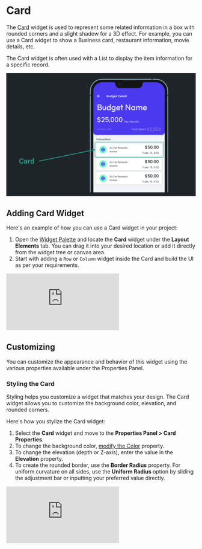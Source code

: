 

# Card

The [Card](https://api.flutter.dev/flutter/material/Card-class.html) widget is used to represent some related information in a box with rounded corners and a slight shadow for a 3D effect. For example, you can use a Card widget to show a Business card, restaurant information, movie details, etc.

The Card widget is often used with a List to display the item information for a specific record.

![img.png](imgs/img.png)

## Adding Card Widget

Here's an example of how you can use a Card widget in your project:

1. Open the [Widget Palette](../../../../intro/ff-ui/widget-palette.md) and locate the **Card** 
   widget under the **Layout Elements** tab. You can drag it into your desired location or add it directly from the widget tree or canvas area.
2. Start with adding a `Row` or `Column` widget inside the Card and build the UI as per your requirements.

<div class="video-container"><iframe src="https://www.loom.
com/embed/c2827a818b9549da997adf5e45e85f0f?sid=555f628d-9dbd-4874-9237-2c2b9b679c84" frameborder="0" allow="accelerometer; autoplay; clipboard-write; encrypted-media; gyroscope; picture-in-picture; web-share" referrerpolicy="strict-origin-when-cross-origin" allowfullscreen></iframe></div>



## Customizing

You can customize the appearance and behavior of this widget using the various properties 
available under the Properties Panel.

### Styling the Card

Styling helps you customize a widget that matches your design. The Card widget allows you to customize the background color, elevation, and rounded corners.

Here's how you stylize the Card widget:

1. Select the **Card** widget and move to the **Properties Panel > Card Properties**.
2. To change the background color, [modify the Color](../../widgets/widget-commonalities.md#change-color) property.
3. To change the elevation (depth or Z-axis), enter the value in the **Elevation** property.
4. To create the rounded border, use the **Border Radius** property. For uniform curvature on all sides, use the **Uniform Radius** option by sliding the adjustment bar or inputting your preferred value directly.

<p></p>

<div class="video-container"><iframe src="https://www.loom.
com/embed/8a33e1d3778d4d5ca35419966364b576?sid=6cde742f-b0b4-4385-bdf0-8d499df04c29" frameborder="0" allow="accelerometer; autoplay; clipboard-write; encrypted-media; gyroscope; picture-in-picture; web-share" referrerpolicy="strict-origin-when-cross-origin" allowfullscreen></iframe></div>

